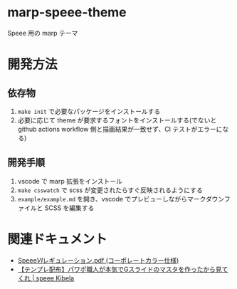 # marp-speee-theme

Speee 用の marp テーマ

# 開発方法

## 依存物

1. `make init` で必要なパッケージをインストールする
1. 必要に応じて theme が要求するフォントをインストールする(でないと github actions workflow 側と描画結果が一致せず、CI テストがエラーになる)

## 開発手順

1. vscode で marp 拡張をインストール
1. `make csswatch` で scss が変更されたらすぐ反映されるようにする
1. `example/example.md` を開き、vscode でプレビューしながらマークダウンファイルと SCSS を編集する

# 関連ドキュメント

- [Speee*VI*レギュレーション.pdf (コーポレートカラー仕様)](https://drive.google.com/file/d/1m5VzUtWX6JbortXmylHLABrN_RxamyXx/view?usp=sharing)
- [【テンプレ配布】パワポ職人が本気でGスライドのマスタを作ったから見てくれ \| speee Kibela](https://speee.kibe.la/@masayuki_nagayama/22064)
